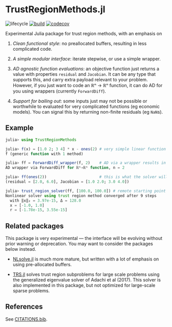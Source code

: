 # TrustRegionMethods.jl

![lifecycle](https://img.shields.io/badge/lifecycle-maturing-blue.svg)
[![build](https://github.com/tpapp/TrustRegionMethods.jl/workflows/CI/badge.svg)](https://github.com/tpapp/TrustRegionMethods.jl/actions?query=workflow%3ACI)
[![codecov](https://codecov.io/github/tpapp/TrustRegionMethods.jl/graph/badge.svg?token=Tds39dbcz1)](https://codecov.io/github/tpapp/TrustRegionMethods.jl)

Experimental Julia package for trust region methods, with an emphasis on

1. *Clean functional style*: no preallocated buffers, resulting in less complicated code.

2. *A simple modular interface*: iterate stepwise, or use a simple wrapper.

3. *AD agnostic function evaluations*: an objective function just returns a value with properties `residual` and `Jacobian`. It can be any type that supports this, and carry extra payload relevant to your problem. However, if you just want to code an ℝⁿ → ℝⁿ function, it can do AD for you using wrappers (currently `ForwardDiff`).

4. *Support for bailing out*: some inputs just may not be possible or worthwhile to evaluated for very complicated functions (eg economic models). You can signal this by returning non-finite residuals (eg `NaN`s).

## Example

```julia
julia> using TrustRegionMethods

julia> f(x) = [1.0 2; 3 4] * x - ones(2) # very simple linear function
f (generic function with 1 method)

julia> ff = ForwardDiff_wrapper(f, 2)    # AD via a wrapper results in a callable
AD wrapper via ForwardDiff for ℝⁿ→ℝⁿ function, n = 2

julia> ff(ones(2))                       # this is what the solver will need
(residual = [2.0, 6.0], Jacobian = [1.0 2.0; 3.0 4.0])

julia> trust_region_solver(ff, [100.0, 100.0]) # remote starting point
Nonlinear solver using trust region method converged after 9 steps
  with ‖x‖₂ = 3.97e-15, Δ = 128.0
  x = [-1.0, 1.0]
  r = [-1.78e-15, 3.55e-15]
```

## Related packages

This package is very experimental — the interface will be evolving without prior warning or deprecation. You may want to consider the packages below instead.

- [NLsolve.jl](https://github.com/JuliaNLSolvers/NLsolve.jl) is much more mature, but written with a lot of emphasis on using pre-allocated buffers.

- [TRS.jl](https://github.com/oxfordcontrol/TRS.jl) solves trust region subproblems for large scale problems using the generalized eigenvalue solver of Adachi et al (2017). This solver is also implemented in this package, but not optimized for large-scale sparse problems.

## References

See [CITATIONS.bib](CITATIONS.bib).
